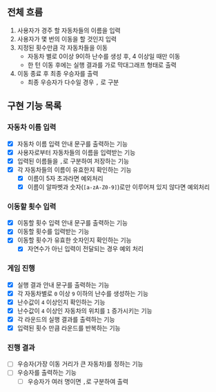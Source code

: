 ## 전체 흐름
1. 사용자가 경주 할 자동차들의 이름을 입력
2. 사용자가 몇 번의 이동을 할 것인지 입력
3. 지정된 횟수만큼 각 자동차들을 이동
   - 자동차 별로 0이상 9이하 난수를 생성 후, 4 이상일 때만 이동
   - 한 턴 이동 후에는 실행 결과를 가로 막대그래프 형태로 출력
4. 이동 종료 후 최종 우승자를 출력
   - 최종 우승자가 다수일 경우 `,` 로 구분

## 구현 기능 목록
### 자동차 이름 입력
- [x] 자동차 이름 입력 안내 문구를 출력하는 기능
- [x] 사용자로부터 자동차들의 이름을 입력받는 기능
- [x] 입력된 이름들을 `,`로 구분하여 저장하는 기능
- [x] 각 자동차들의 이름이 유효한지 확인하는 기능
  - [x] 이름이 5자 초과라면 예외처리
  - [x] 이름이 알파벳과 숫자(`[a-zA-Z0-9]`)로만 이루어져 있지 않다면 예외처리

### 이동할 횟수 입력
- [x] 이동할 횟수 입력 안내 문구를 출력하는 기능
- [x] 이동할 횟수를 입력받는 기능
- [x] 이동할 횟수가 유효한 숫자인지 확인하는 기능
  - [x] 자연수가 아닌 입력이 전달되는 경우 예외 처리

### 게임 진행
- [x] 실행 결과 안내 문구를 출력하는 기능
- [x] 각 자동차별로 `0` 이상 `9` 이하의 난수를 생성하는 기능
- [x] 난수값이 `4` 이상인지 확인하는 기능
- [x] 난수값이 `4` 이상인 자동차의 위치를 `1` 증가시키는 기능
- [x] 각 라운드의 실행 결과를 출력하는 기능
- [x] 입력된 횟수 만큼 라운드를 반복하는 기능

### 진행 결과
- [ ] 우승자(가장 이동 거리가 큰 자동차)를 정하는 기능
- [ ] 우승자를 출력하는 기능
  - [ ] 우승자가 여러 명이면 `,`로 구분하여 출력
